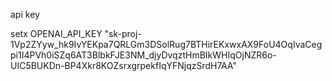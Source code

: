api key 

setx OPENAI_API_KEY "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"
